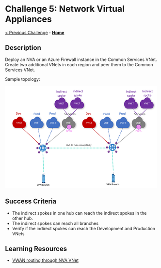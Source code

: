 # Challenge 5: Network Virtual Appliances

[< Previous Challenge](./04-secured_hub.md) - **[Home](../README.md)**

## Description

Deploy an NVA or an Azure Firewall instance in the Common Services VNet. Create two additional VNets in each region and peer them to the Common Services VNet.

Sample topology:

![topology](../Images/vwan04.png)

## Success Criteria

- The indirect spokes in one hub can reach the indirect spokes in the other hub.
- The indirect spokes can reach all branches
- Verify if the indirect spokes can reach the Development and Production VNets

## Learning Resources

- [VWAN routing through NVA VNet](https://docs.microsoft.com/azure/virtual-wan/scenario-route-through-nva)